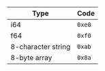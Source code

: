 | Type | Code |
| -- | -- |
| i64 | `0xe0` |
| f64 | `0xf0` |
| 8-character string | `0xab` |
| 8-byte array | `0x8a` |
